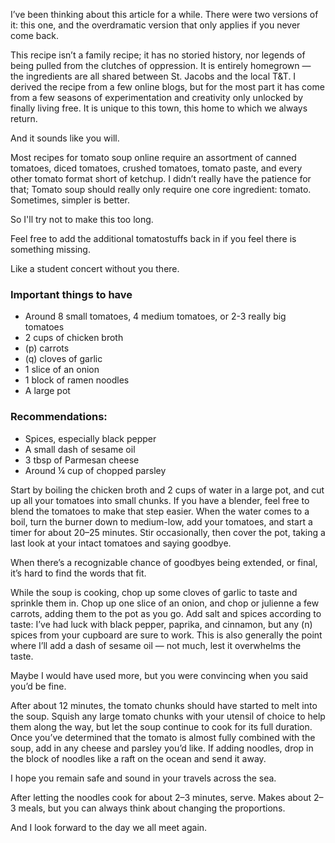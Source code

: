 I’ve been thinking about this article for a while. There were two versions of it: this one, and the overdramatic version that only applies if you never come back.

This recipe isn’t a family recipe; it has no storied history, nor legends of being pulled from the clutches of oppression. It is entirely homegrown — the ingredients are all shared between St. Jacobs and the local T&T. I derived the recipe from a few online blogs, but for the most part it has come from a few seasons of experimentation and creativity only unlocked by finally living free. It is unique to this town, this home to which we always return.

And it sounds like you will.

Most recipes for tomato soup online require an assortment of canned tomatoes, diced tomatoes, crushed tomatoes, tomato paste, and every other tomato format short of ketchup. I didn’t really have the patience for that; Tomato soup should really only require one core ingredient: tomato. Sometimes, simpler is better.

So I'll try not to make this too long.

Feel free to add the additional tomatostuffs back in if you feel there is something missing.

Like a student concert without you there.

### Important things to have

- Around 8 small tomatoes, 4 medium tomatoes, or 2-3 really big tomatoes
- 2 cups of chicken broth
- \(p\) carrots
- \(q\) cloves of garlic
- 1 slice of an onion
- 1 block of ramen noodles
- A large pot

### Recommendations:

- Spices, especially black pepper
- A small dash of sesame oil
- 3 tbsp of Parmesan cheese
- Around ¼ cup of chopped parsley

Start by boiling the chicken broth and 2 cups of water in a large pot, and cut up all your tomatoes into small chunks. If you have a blender, feel free to blend the tomatoes to make that step easier. When the water comes to a boil, turn the burner down to medium-low, add your tomatoes, and start a timer for about 20–25 minutes. Stir occasionally, then cover the pot, taking a last look at your intact tomatoes and saying goodbye.

When there’s a recognizable chance of goodbyes being extended, or final, it’s hard to find the words that fit.

While the soup is cooking, chop up some cloves of garlic to taste and sprinkle them in. Chop up one slice of an onion, and chop or julienne a few carrots, adding them to the pot as you go. Add salt and spices according to taste: I’ve had luck with black pepper, paprika, and cinnamon, but any \(n\) spices from your cupboard are sure to work. This is also generally the point where I’ll add a dash of sesame oil — not much, lest it overwhelms the taste.

Maybe I would have used more, but you were convincing when you said you’d be fine.

After about 12 minutes, the tomato chunks should have started to melt into the soup. Squish any large tomato chunks with your utensil of choice to help them along the way, but let the soup continue to cook for its full duration. Once you’ve determined that the tomato is almost fully combined with the soup, add in any cheese and parsley you’d like. If adding noodles, drop in the block of noodles like a raft on the ocean and send it away.

I hope you remain safe and sound in your travels across the sea.

After letting the noodles cook for about 2–3 minutes, serve. Makes about 2–3 meals, but you can always think about changing the proportions.

And I look forward to the day we all meet again.
